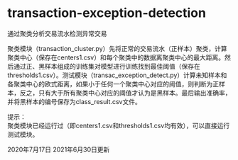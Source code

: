 # transaction-exception-detection
通过聚类分析交易流水检测异常交易

聚类模块（transaction_cluster.py）先将正常的交易流水（正样本）聚类，计算聚类中心（保存在centers1.csv）和每个聚类中的数据离聚类中心的最大距离。然后通过正、黑样本组成的训练集对模型进行训练找到最佳阈值（保存在thresholds1.csv）。测试模块（transac_exception_detect.py）计算未知样本和各聚类中心的欧式距离，如果小于任何一个聚类中心对应的阈值，则判断为正样本，反之，只有大于所有聚类中心对应的阈值才认为是黑样本。最后输出准确率，并将黑样本的编号保存为class_result.csv文件。

提示：  
聚类模块已经运行过（即centers1.csv和thresholds1.csv均有效），可以直接运行测试模块。   
  
2020年7月17日
2021年6月30日更新
